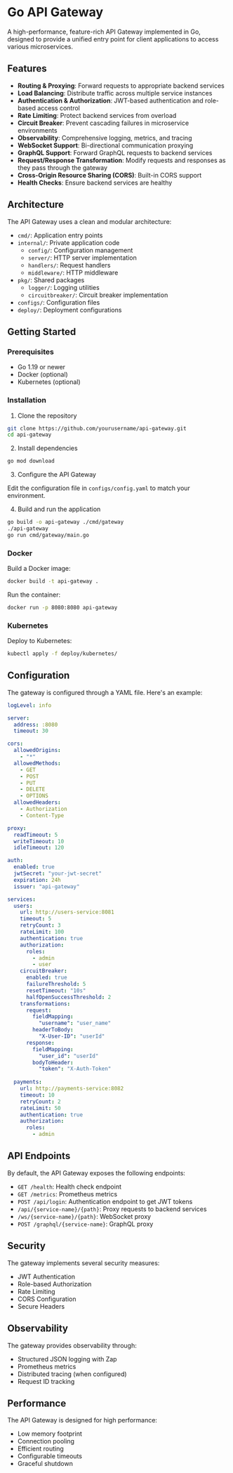 # Go API Gateway

A high-performance, feature-rich API Gateway implemented in Go, designed to provide a unified entry point for client applications to access various microservices.

## Features

- **Routing & Proxying**: Forward requests to appropriate backend services
- **Load Balancing**: Distribute traffic across multiple service instances
- **Authentication & Authorization**: JWT-based authentication and role-based access control
- **Rate Limiting**: Protect backend services from overload
- **Circuit Breaker**: Prevent cascading failures in microservice environments
- **Observability**: Comprehensive logging, metrics, and tracing
- **WebSocket Support**: Bi-directional communication proxying
- **GraphQL Support**: Forward GraphQL requests to backend services
- **Request/Response Transformation**: Modify requests and responses as they pass through the gateway
- **Cross-Origin Resource Sharing (CORS)**: Built-in CORS support
- **Health Checks**: Ensure backend services are healthy

## Architecture

The API Gateway uses a clean and modular architecture:

- `cmd/`: Application entry points
- `internal/`: Private application code
  - `config/`: Configuration management
  - `server/`: HTTP server implementation
  - `handlers/`: Request handlers
  - `middleware/`: HTTP middleware
- `pkg/`: Shared packages
  - `logger/`: Logging utilities
  - `circuitbreaker/`: Circuit breaker implementation
- `configs/`: Configuration files
- `deploy/`: Deployment configurations

## Getting Started

### Prerequisites

- Go 1.19 or newer
- Docker (optional)
- Kubernetes (optional)

### Installation

1. Clone the repository

```bash
git clone https://github.com/yourusername/api-gateway.git
cd api-gateway
```

2. Install dependencies

```bash
go mod download
```

3. Configure the API Gateway

Edit the configuration file in `configs/config.yaml` to match your environment.

4. Build and run the application

```bash
go build -o api-gateway ./cmd/gateway
./api-gateway
go run cmd/gateway/main.go
```

### Docker

Build a Docker image:

```bash
docker build -t api-gateway .
```

Run the container:

```bash
docker run -p 8080:8080 api-gateway
```

### Kubernetes

Deploy to Kubernetes:

```bash
kubectl apply -f deploy/kubernetes/
```

## Configuration

The gateway is configured through a YAML file. Here's an example:

```yaml
logLevel: info

server:
  address: :8080
  timeout: 30

cors:
  allowedOrigins:
    - "*"
  allowedMethods:
    - GET
    - POST
    - PUT
    - DELETE
    - OPTIONS
  allowedHeaders:
    - Authorization
    - Content-Type

proxy:
  readTimeout: 5
  writeTimeout: 10
  idleTimeout: 120

auth:
  enabled: true
  jwtSecret: "your-jwt-secret"
  expiration: 24h
  issuer: "api-gateway"

services:
  users:
    url: http://users-service:8081
    timeout: 5
    retryCount: 3
    rateLimit: 100
    authentication: true
    authorization:
      roles:
        - admin
        - user
    circuitBreaker:
      enabled: true
      failureThreshold: 5
      resetTimeout: "10s"
      halfOpenSuccessThreshold: 2
    transformations:
      request:
        fieldMapping:
          "username": "user_name"
        headerToBody:
          "X-User-ID": "userId"
      response:
        fieldMapping:
          "user_id": "userId"
        bodyToHeader:
          "token": "X-Auth-Token"
          
  payments:
    url: http://payments-service:8082
    timeout: 10
    retryCount: 2
    rateLimit: 50
    authentication: true
    authorization:
      roles:
        - admin
```

## API Endpoints

By default, the API Gateway exposes the following endpoints:

- `GET /health`: Health check endpoint
- `GET /metrics`: Prometheus metrics
- `POST /api/login`: Authentication endpoint to get JWT tokens
- `/api/{service-name}/{path}`: Proxy requests to backend services
- `/ws/{service-name}/{path}`: WebSocket proxy
- `POST /graphql/{service-name}`: GraphQL proxy

## Security

The gateway implements several security measures:

- JWT Authentication
- Role-based Authorization
- Rate Limiting
- CORS Configuration
- Secure Headers

## Observability

The gateway provides observability through:

- Structured JSON logging with Zap
- Prometheus metrics
- Distributed tracing (when configured)
- Request ID tracking

## Performance

The API Gateway is designed for high performance:

- Low memory footprint
- Connection pooling
- Efficient routing
- Configurable timeouts
- Graceful shutdown
